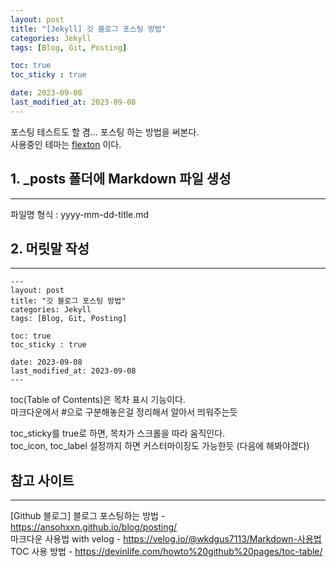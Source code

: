 ```yaml
---
layout: post
title: "[Jekyll] 깃 블로그 포스팅 방법"
categories: Jekyll
tags: [Blog, Git, Posting]

toc: true
toc_sticky : true

date: 2023-09-08
last_modified_at: 2023-09-08
---
```



포스팅 테스트도 할 겸... 포스팅 하는 방법을 써본다.  
사용중인 테마는 [flexton](http://jekyllthemes.org/themes/flexton/) 이다.


## 1. _posts 폴더에 Markdown 파일 생성
___
파일명 형식 : yyyy-mm-dd-title.md


## 2. 머릿말 작성 

___
````
---
layout: post
title: "깃 블로그 포스팅 방법"
categories: Jekyll
tags: [Blog, Git, Posting]

toc: true
toc_sticky : true

date: 2023-09-08
last_modified_at: 2023-09-08
---
````
toc(Table of Contents)은 목차 표시 기능이다.  
마크다운에서 #으로 구분해놓은걸 정리해서 알아서 띄워주는듯

toc_sticky를 true로 하면, 목차가 스크롤을 따라 움직인다.  
toc_icon, toc_label 설정까지 하면 커스터마이징도 가능한듯 (다음에 해봐야겠다)




## 참고 사이트
___
[Github 블로그] 블로그 포스팅하는 방법 - https://ansohxxn.github.io/blog/posting/  
마크다운 사용법 with velog - https://velog.io/@wkdgus7113/Markdown-사용법  
TOC 사용 방법 - https://devinlife.com/howto%20github%20pages/toc-table/
